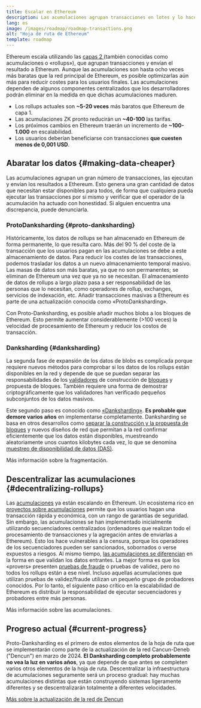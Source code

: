 ```yaml
---
title: Escalar en Ethereum
description: Las acumulaciones agrupan transacciones en lotes y lo hacen fuera de la cadena, reduciendo costes para el usuario. Sin embargo, la forma en que los rollups usan datos actualmente es muy costosa, limitando cuán baratas pueden ser las transacciones. Proto-anksharing se encarga de solucionarlo.
lang: es
image: /images/roadmap/roadmap-transactions.png
alt: "Hoja de ruta de Ethereum"
template: roadmap
---
```


Ethereum escala utilizando las [capas 2 ](/layer-2/#rollups)(también conocidas como acumulaciones o «rollups»), que agrupan transacciones y envían el resultado a Ethereum. Aunque las acumulaciones son hasta ocho veces más baratas que la red principal de Ethereum, es posible optimizarlas aún más para reducir costes para los usuarios finales. Las acumulaciones dependen de algunos componentes centralizados que los desarrolladores podrán eliminar en la medida en que dichas acumulaciones maduren.

<InfoBanner mb={8} title="Costos de transacción">
  <ul style={{ marginBottom: 0 }}>
    <li>Los rollups actuales son <strong>~5-20 veces</strong> más baratos que Ethereum de capa 1.</li>
    <li>Las acumulaciones ZK pronto reducirán un <strong>~40-100</strong> las tarifas.</li>
    <li>Los próximos cambios en Ethereum traerán un incremento de <strong>~100-1.000</strong> en escalabilidad.</li>
    <li style={{ marginBottom: 0 }}>Los usuarios deberían beneficiarse con transacciones <strong>que cuesten menos de 0,001 USD</strong>.</li>
  </ul>
</InfoBanner>

## Abaratar los datos {#making-data-cheaper}

Las acumulaciones agrupan un gran número de transacciones, las ejecutan y envían los resultados a Ethereum. Esto genera una gran cantidad de datos que necesitan estar disponibles para todos, de forma que cualquiera pueda ejecutar las transacciones por sí mismo y verificar que el operador de la acumulación ha actuado con honestidad. Si alguien encuentra una discrepancia, puede denunciarla.

### ProtoDanksharding {#proto-danksharding}

Históricamente, los datos de rollups se han almacenado en Ethereum de forma permanente, lo que resulta caro. Más del 90 % del coste de la transacción que los usuarios pagan en las acumulaciones se debe a este almacenamiento de datos. Para reducir los costes de las transacciones, podemos trasladar los datos a un nuevo almacenamiento temporal masivo. Las masas de datos son más baratas, ya que no son permanentes; se eliminan de Ethereum una vez que ya no se necesitan. El almacenamiento de datos de rollups a largo plazo pasa a ser responsabilidad de las personas que lo necesitan, como operadores de rollup, exchanges, servicios de indexación, etc. Añadir transacciones masivas a Ethereum es parte de una actualización conocida como «ProtoDanksharding».

Con Proto-Danksharding, es posible añadir muchos blobs a los bloques de Ethereum. Esto permite aumentar considerablemente (>100 veces) la velocidad de procesamiento de Ethereum y reducir los costos de transacción.

### Danksharding {#danksharding}

La segunda fase de expansión de los datos de blobs es complicada porque requiere nuevos métodos para comprobar si los datos de los rollups están disponibles en la red y depende de que se puedan separar las responsabilidades de los [validadores](/glossary/#validator) de construcción de [bloques](/glossary/#block) y propuesta de bloques. También requiere una forma de demostrar criptográficamente que los validadores han verificado pequeños subconjuntos de los datos masivos.

Este segundo paso es conocido como [«Danksharding»](/roadmap/danksharding/). **Es probable que demore varios años** en implementarse completamente. Danksharding se basa en otros desarrollos como [separar la construcción y la propuesta de bloques](/roadmap/pbs) y nuevos diseños de red que permitan a la red confirmar eficientemente que los datos están disponibles, muestreando aleatoriamente unos cuantos kilobytes cada vez, lo que se denomina [muestreo de disponibilidad de datos (DAS)](/developers/docs/data-availability).

<ButtonLink variant="outline-color" href="/roadmap/danksharding/">Más información sobre la fragmentación.</ButtonLink>

## Descentralizar las acumulaciones {#decentralizing-rollups}

Las [acumulaciones](/layer-2) ya están escalando en Ethereum. Un ecosistema rico en [proyectos sobre acumulaciones](https://l2beat.com/scaling/tvl) permite que los usuarios hagan una transacción rápida y económica, con un rango de garantías de seguridad. Sin embargo, las acumulaciones se han implementado inicialmente utilizando secuenciadores centralizados (ordenadores que realizan todo el procesamiento de transacciones y la agregación antes de enviarlas a Ethereum). Esto los hace vulnerables a la censura, porque los operadores de los secuenciadores pueden ser sancionados, sobornados o verse expuestos a riesgos. Al mismo tiempo, [las acumulaciones se diferencian](https://l2beat.com) en la forma en que validan los datos entrantes. La mejor forma es que los «provers» presenten [pruebas de fraude](/glossary/#fraud-proof) o pruebas de validez, pero no todos los rollups están a ese nivel. Incluso aquellas acumulaciones que utilizan pruebas de validez/fraude utilizan un pequeño grupo de probadores conocidos. Por lo tanto, el siguiente paso crítico en la escalabilidad de Ethereum es distribuir la responsabilidad de ejecutar secuenciadores y probadores entre más personas.

<ButtonLink variant="outline-color" href="/developers/docs/scaling/">Más información sobre las acumulaciones.</ButtonLink>

## Progreso actual {#current-progress}

Proto-Danksharding es el primero de estos elementos de la hoja de ruta que se implementarán como parte de la actualización de la red Cancun-Deneb ("Dencun") en marzo de 2024. **El Danksharding completo probablemente no vea la luz en varios años**, ya que depende de que antes se completen varios otros elementos de la hoja de ruta. Descentralizar la infraestructura de acumulaciones seguramente será un proceso gradual: hay muchas acumulaciones distintas que están construyendo sistemas ligeramente diferentes y se descentralizarán totalmente a diferentes velocidades.

[Más sobre la actualización de la red de Dencun](/roadmap/dencun/)

<QuizWidget quizKey="scaling" />
